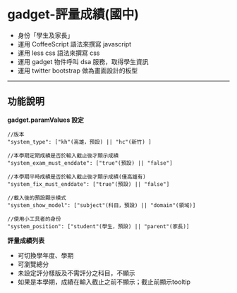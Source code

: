 gadget-評量成績(國中)
==========================

* 身份「學生及家長」
* 運用 CoffeeScript 語法來撰寫 javascript
* 運用 less css 語法來撰寫 css
* 運用 gadget 物件呼叫 dsa 服務，取得學生資訊
* 運用 twitter bootstrap 做為畫面設計的板型


----------


功能說明
-------

**gadget.paramValues 設定**

    //版本
    "system_type": ["kh"(高雄，預設) || "hc"(新竹) ]

    //本學期定期成績是否於輸入截止後才顯示成績
    "system_exam_must_enddate": ["true"(預設) || "false"]

    //本學期平時成績是否於輸入截止後才顯示成績(僅高雄有)
    "system_fix_must_enddate": ["true"(預設) || "false"]

    //載入後的預設顯示模式
    "system_show_model": ["subject"(科目，預設) || "domain"(領域)]

    //使用小工具者的身份
    "system_position": ["student"(學生，預設) || "parent"(家長)]

    

**評量成績列表**

 - 可切換學年度、學期
 - 可瀏覽總分
 - 未設定評分樣版及不需評分之科目，不顯示
 - 如果是本學期，成績在輸入截止之前不顯示；截止前顯示tooltip
